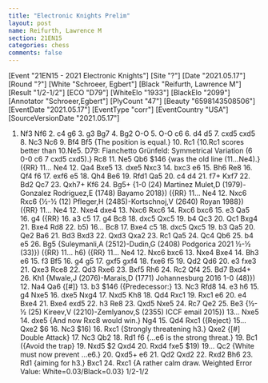 ```yaml
---
title: "Electronic Knights Prelim"
layout: post
name: Reifurth, Lawrence M
section: 21EN15
categories: chess
comments: false
---
```



<div class="cbreplay">
[Event "21EN15 - 2021 Electronic Knights"]
[Site "?"]
[Date "2021.05.17"]
[Round "?"]
[White "Schroeer, Egbert"]
[Black "Reifurth, Lawrence M"]
[Result "1/2-1/2"]
[ECO "D79"]
[WhiteElo "1933"]
[BlackElo "2099"]
[Annotator "Schroeer,Egbert"]
[PlyCount "47"]
[Beauty "6598143508506"]
[EventDate "2021.05.17"]
[EventType "corr"]
[EventCountry "USA"]
[SourceVersionDate "2021.05.17"]

1. Nf3 Nf6 2. c4 g6 3. g3 Bg7 4. Bg2 O-O 5. O-O c6 6. d4 d5 7. cxd5 cxd5 8. Nc3 Nc6 9. Bf4 Bf5 {The position is equal.} 10. Rc1 {10.Rc1 scores better than 10.Ne5. D79: Fianchetto Grünfeld: Symmetrical Variation (6 0-0 c6 7 cxd5 cxd5).} Rc8 11. Ne5 Qb6 $146 {was the old line (11...Ne4).} ({RR} 11... Ne4 12. Qa4 Bxe5 13. dxe5 Nxc3 14. bxc3 e6 15. Bh6 Re8 16. Qf4 f6 17. exf6 e5 18. Qh4 Be6 19. Rfd1 Qa5 20. c4 d4 21. f7+ Kxf7 22. Bd2 Qc7 23. Qxh7+ Kf6 24. Bg5+ {1-0 (24) Martinez Mulet,D (1979)-Gonzalez Rodriguez,E (1748) Bayamo 2018}) ({RR} 11... Ne4 12. Nxc6 Rxc6 {½-½ (12) Pfleger,H (2485)-Kortschnoj,V (2640) Royan 1988}) ({RR} 11... Ne4 12. Nxe4 dxe4 13. Nxc6 Rxc6 14. Rxc6 bxc6 15. e3 Qa5 16. g4 ({RR} 16. a3 c5 17. g4 Bc8 18. dxc5 Qxc5 19. b4 Qc3 20. Qc1 Bxg4 21. Bxe4 Rd8 22. b5) 16... Bc8 17. Bxe4 c5 18. dxc5 Qxc5 19. b3 Qa5 20. Qe2 Ba6 21. Bd3 Bxd3 22. Qxd3 Qxa2 23. Rc1 Qa5 24. Qc4 Qb6 25. b4 e5 26. Bg5 {Suleymanli,A (2512)-Dudin,G (2408) Podgorica 2021 ½-½ (33)}) ({RR} 11... h6) ({RR} 11... Ne4 12. Nxc6 bxc6 13. Nxe4 Bxe4 14. Bh3 e6 15. f3 Bf5 16. g4 g5 17. gxf5 gxf4 18. fxe6 f5 19. Qd2 Qd6 20. e3 fxe3 21. Qxe3 Rce8 22. Qd3 Rxe6 23. Bxf5 Rh6 24. Rc2 Qf4 25. Bd7 Bxd4+ 26. Kh1 {Mwale,J (2076)-Marais,D (1771) Johannesburg 2016 1-0 (48)}) 12. Na4 Qa6 {[#]} 13. b3 $146 ({Predecessor:} 13. Nc3 Rfd8 14. e3 h6 15. g4 Nxe5 16. dxe5 Nxg4 17. Nxd5 Kh8 18. Qd4 Rxc1 19. Rxc1 e6 20. e4 Bxe4 21. Bxe4 exd5 22. h3 Re8 23. Qxd5 Nxe5 24. Rc7 Qe2 25. Be3 {½-½ (25) Kireev,V (2210)-Zemlyanov,S (2355) ICCF email 2015}) 13... Nxe5 14. dxe5 {And now Rxc8 would win.} Ng4 15. Qd4 Rxc1 ({Reject} 15... Qxe2 $6 16. Nc3 $16) 16. Rxc1 {Strongly threatening h3.} Qxe2 {[#] Double Attack} 17. Nc3 Qb2 18. Rd1 f6 {...e6 is the strong threat.} 19. Bc1 ({Avoid the trap} 19. Nxd5 $2 Qxd4 20. Rxd4 fxe5 $19) 19... Qc2 {White must now prevent ...e6.} 20. Qxd5+ e6 21. Qd2 Qxd2 22. Rxd2 Bh6 23. Rd1 {aiming for h3.} Bxc1 24. Rxc1 {A rather calm draw.  Weighted Error Value: White=0.03/Black=0.03} 1/2-1/2
</div>
